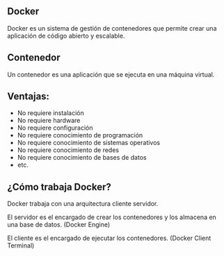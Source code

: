 ## Docker
Docker es un sistema de gestión de contenedores que permite crear una aplicación de código abierto y escalable.

## Contenedor
Un contenedor es una aplicación que se ejecuta en una máquina virtual.

## Ventajas: 
- No requiere instalación
- No requiere hardware
- No requiere configuración
- No requiere conocimiento de programación
- No requiere conocimiento de sistemas operativos
- No requiere conocimiento de redes
- No requiere conocimiento de bases de datos
- etc.

## ¿Cómo trabaja Docker?
Docker trabaja con una arquitectura cliente servidor.

El servidor es el encargado de crear los contenedores y los almacena en una base de datos. (Docker Engine)

El cliente es el encargado de ejecutar los contenedores. (Docker Client Terminal)


